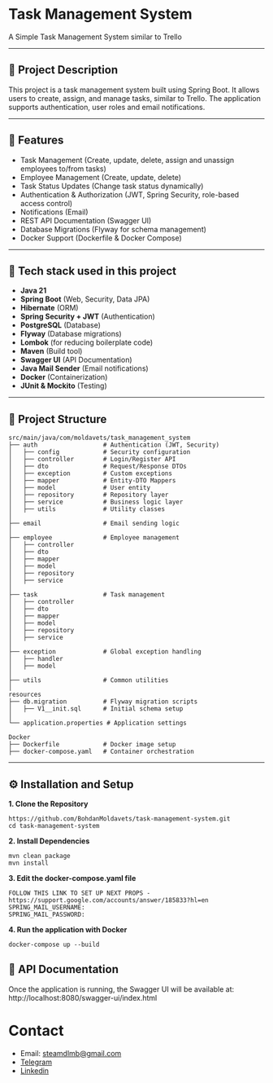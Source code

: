 # Task Management System
A Simple Task Management System similar to Trello

---

## 🧩 Project Description
This project is a task management system built using Spring Boot.
It allows users to create, assign, and manage tasks, similar to Trello.
The application supports authentication, user roles and email notifications.

---

## 🚀 Features

- Task Management (Create, update, delete, assign and unassign employees to/from tasks)
- Employee Management (Create, update, delete)
- Task Status Updates (Change task status dynamically)
- Authentication & Authorization (JWT, Spring Security, role-based access control)
- Notifications (Email)
- REST API Documentation (Swagger UI)
- Database Migrations (Flyway for schema management)
- Docker Support (Dockerfile & Docker Compose)

---

## 🧰 Tech stack used in this project
- **Java 21**
- **Spring Boot** (Web, Security, Data JPA)
- **Hibernate** (ORM) 
- **Spring Security + JWT** (Authentication)
- **PostgreSQL** (Database)
- **Flyway** (Database migrations)
- **Lombok** (for reducing boilerplate code)
- **Maven** (Build tool)
- **Swagger UI** (API Documentation)
- **Java Mail Sender** (Email notifications)
- **Docker** (Containerization)
- **JUnit & Mockito** (Testing)

---

## 📂 Project Structure
```
src/main/java/com/moldavets/task_management_system
├── auth                  # Authentication (JWT, Security)
│   ├── config            # Security configuration
│   ├── controller        # Login/Register API
│   ├── dto               # Request/Response DTOs
│   ├── exception         # Custom exceptions
│   ├── mapper            # Entity-DTO Mappers
│   ├── model             # User entity
│   ├── repository        # Repository layer
│   ├── service           # Business logic layer
│   ├── utils             # Utility classes
│
├── email                 # Email sending logic
│
├── employee              # Employee management
│   ├── controller
│   ├── dto
│   ├── mapper
│   ├── model
│   ├── repository
│   ├── service
│
├── task                  # Task management
│   ├── controller
│   ├── dto
│   ├── mapper
│   ├── model
│   ├── repository
│   ├── service
│
├── exception             # Global exception handling
│   ├── handler
│   ├── model
│
├── utils                 # Common utilities
│
resources
├── db.migration          # Flyway migration scripts
│   ├── V1__init.sql      # Initial schema setup
│
└── application.properties # Application settings

Docker
├── Dockerfile            # Docker image setup
├── docker-compose.yaml   # Container orchestration
```

---

## ⚙️ Installation and Setup

**1. Clone the Repository**

```
https://github.com/BohdanMoldavets/task-management-system.git
cd task-management-system
```

**2. Install Dependencies**
```
mvn clean package
mvn install
```

**3. Edit the docker-compose.yaml file**
```
FOLLOW THIS LINK TO SET UP NEXT PROPS - https://support.google.com/accounts/answer/185833?hl=en
SPRING_MAIL_USERNAME:
SPRING_MAIL_PASSWORD:
```

**4. Run the application with Docker**
```
docker-compose up --build
```

## 📝 API Documentation
Once the application is running, the Swagger UI will be available at:
http://localhost:8080/swagger-ui/index.html

# Contact
+ Email: [steamdlmb@gmail.com](mailto:steamdlmb@gmail.com)
+ [Telegram](https://telegram.me/moldavets)
+ [Linkedin](https://www.linkedin.com/in/bohdan-moldavets/)